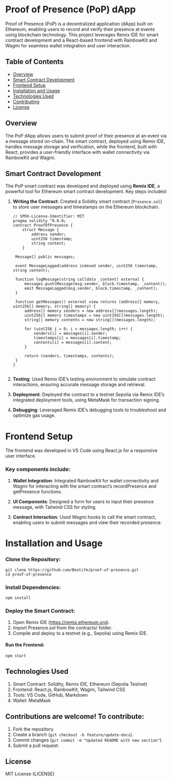 # Proof of Presence (PoP) dApp

Proof of Presence (PoP) is a decentralized application (dApp) built on Ethereum, enabling users to record and verify their presence at events using blockchain technology. This project leverages Remix IDE for smart contract development and a React-based frontend with RainbowKit and Wagmi for seamless wallet integration and user interaction.

## Table of Contents
- [Overview](#overview)
- [Smart Contract Development](#smart-contract-development)
- [Frontend Setup](#frontend-setup)
- [Installation and Usage](#installation-and-usage)
- [Technologies Used](#technologies-used)
- [Contributing](#contributing)
- [License](#license)

## Overview
The PoP dApp allows users to submit proof of their presence at an event via a message stored on-chain. The smart contract, deployed using Remix IDE, handles message storage and verification, while the frontend, built with React, provides a user-friendly interface with wallet connectivity via RainbowKit and Wagmi.

## Smart Contract Development
The PoP smart contract was developed and deployed using **Remix IDE**, a powerful tool for Ethereum smart contract development. Key steps included:
1. **Writing the Contract**: Created a Solidity smart contract (`Presence.sol`) to store user messages and timestamps on the Ethereum blockchain.
   ```solidity
   // SPDX-License-Identifier: MIT
   pragma solidity ^0.8.0;
   contract ProofOfPresence {
       struct Message {
           address sender;
           uint256 timestamp;
           string content;
       }

    Message[] public messages;

    event MessageLogged(address indexed sender, uint256 timestamp, string content);

    function logMessage(string calldata _content) external {
        messages.push(Message(msg.sender, block.timestamp, _content));
        emit MessageLogged(msg.sender, block.timestamp, _content);
    }

    function getMessages() external view returns (address[] memory, uint256[] memory, string[] memory) {
        address[] memory senders = new address[](messages.length);
        uint256[] memory timestamps = new uint256[](messages.length);
        string[] memory contents = new string[](messages.length);

        for (uint256 i = 0; i < messages.length; i++) {
            senders[i] = messages[i].sender;
            timestamps[i] = messages[i].timestamp;
            contents[i] = messages[i].content;
        }

        return (senders, timestamps, contents);
    }
   } 
```
```

2. **Testing**: Used Remix IDE’s testing environment to simulate contract interactions, ensuring accurate message storage and retrieval.

3. **Deployment**: Deployed the contract to a testnet Sepolia via Remix IDE’s integrated deployment tools, using MetaMask for transaction signing.

4. **Debugging**: Leveraged Remix IDE’s debugging tools to troubleshoot and optimize gas usage.

# Frontend Setup

The frontend was developed in VS Code using React.js for a responsive user interface. 

### Key components include:

1. **Wallet Integration**: Integrated RainbowKit for wallet connectivity and Wagmi for interacting with the smart contract’s recordPresence and getPresence functions.

2. **UI Components**: Designed a form for users to input their presence message, with Tailwind CSS for styling.

3. **Contract Interaction**: Used Wagmi hooks to call the smart contract, enabling users to submit messages and view their recorded presence.

# Installation and Usage

### Clone the Repository:
```
git clone https://github.com/Beutife/proof-of-presence.git
cd proof-of-presence
```
### Install Dependencies:
```
npm install
```
### Deploy the Smart Contract:

1. Open Remix IDE (https://remix.ethereum.org).
2. Import Presence.sol from the contracts/ folder.
3. Compile and deploy to a testnet (e.g., Sepolia) using Remix IDE.

#### Run the Frontend:
```
npm start
```
## Technologies Used

1. Smart Contract: Solidity, Remix IDE, Ethereum (Sepolia Testnet)
2. Frontend: React.js, RainbowKit, Wagmi, Tailwind CSS
3. Tools: VS Code, GitHub, Markdown
4. Wallet: MetaMask

## Contributions are welcome! To contribute:

1. Fork the repository.
2. Create a branch (```git checkout -b feature/update-docs```).
3. Commit changes (```git commit -m "Updated README with new section"```).
4. Submit a pull request.

## License
MIT License (LICENSE)






